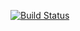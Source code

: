 [![Build Status](https://travis-ci.org/LuyoloLuja/registration_numbers_webapp.svg?branch=master)](https://travis-ci.org/LuyoloLuja/registration_numbers_webapp)
